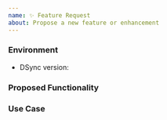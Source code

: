 ```yaml
---
name: ✨ Feature Request
about: Propose a new feature or enhancement
---
```


### Environment
* DSync version:  <!-- Example: 0.1.0 -->

<!--
    Describe in detail the new functionality you are proposing.
-->
### Proposed Functionality


<!--
    Convey an example use case for your proposed feature. Write from the
    perspective of a user who would benefit from the proposed
    functionality and describe how.
--->
### Use Case

